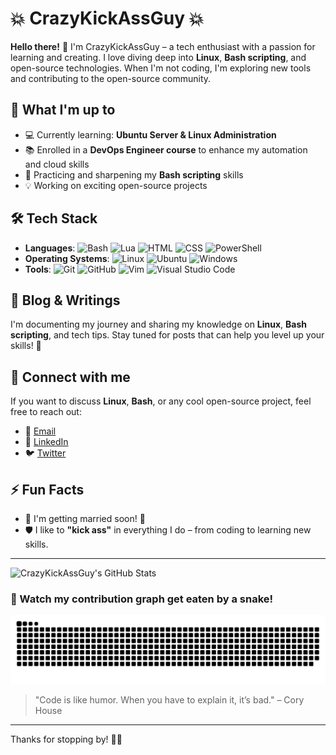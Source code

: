 # 💥 CrazyKickAssGuy 💥

**Hello there!** 👋 I'm CrazyKickAssGuy – a tech enthusiast with a passion for learning and creating. I love diving deep into **Linux**, **Bash scripting**, and open-source technologies. When I'm not coding, I'm exploring new tools and contributing to the open-source community.

## 🚀 What I'm up to
- 💻 Currently learning: **Ubuntu Server & Linux Administration**
- 📚 Enrolled in a **DevOps Engineer course** to enhance my automation and cloud skills
- 🔧 Practicing and sharpening my **Bash scripting** skills
- 💡 Working on exciting open-source projects

## 🛠️ Tech Stack
- **Languages**: 
  ![Bash](https://img.shields.io/badge/-Bash-4EAA25?style=flat-square&logo=gnu-bash&logoColor=white) 
  ![Lua](https://img.shields.io/badge/-Lua-2C2D72?style=flat-square&logo=lua&logoColor=white) 
  ![HTML](https://img.shields.io/badge/-HTML5-E34F26?style=flat-square&logo=html5&logoColor=white) 
  ![CSS](https://img.shields.io/badge/-CSS3-1572B6?style=flat-square&logo=css3&logoColor=white) 
  ![PowerShell](https://img.shields.io/badge/-PowerShell-5391FE?style=flat-square&logo=powershell&logoColor=white)
- **Operating Systems**: 
  ![Linux](https://img.shields.io/badge/Linux-FCC624?style=flat-square&logo=linux&logoColor=black) 
  ![Ubuntu](https://img.shields.io/badge/Ubuntu-E95420?style=flat-square&logo=ubuntu&logoColor=white) 
  ![Windows](https://img.shields.io/badge/Windows-0078D6?style=flat-square&logo=windows&logoColor=white)
- **Tools**: 
  ![Git](https://img.shields.io/badge/-Git-F05032?style=flat-square&logo=git&logoColor=white) 
  ![GitHub](https://img.shields.io/badge/-GitHub-181717?style=flat-square&logo=github) 
  ![Vim](https://img.shields.io/badge/-Vim-019733?style=flat-square&logo=vim) 
  ![Visual Studio Code](https://img.shields.io/badge/VS%20Code-007ACC?style=flat-square&logo=visual-studio-code&logoColor=white)

## 📝 Blog & Writings
I'm documenting my journey and sharing my knowledge on **Linux**, **Bash scripting**, and tech tips. Stay tuned for posts that can help you level up your skills! 🚀

## 💬 Connect with me
If you want to discuss **Linux**, **Bash**, or any cool open-source project, feel free to reach out:
- 📧 [Email](mailto:your.email@example.com)
- 💼 [LinkedIn](https://linkedin.com/in/your-profile)
- 🐦 [Twitter](https://twitter.com/your-twitter)

## ⚡ Fun Facts
- 🎉 I'm getting married soon! 💍
- 🛡️ I like to **"kick ass"** in everything I do – from coding to learning new skills.

---

![CrazyKickAssGuy's GitHub Stats](https://github-readme-stats.vercel.app/api?username=CrazyKickAssGuy&show_icons=true&hide_title=true&count_private=true&hide_border=true&theme=dark)

<!-- Snake Animation -->
### 🐍 Watch my contribution graph get eaten by a snake!
![snake gif](https://github.com/CrazyKickAssGuy/CrazyKickAssGuy/blob/output/github-contribution-grid-snake.svg)

<!-- Optional: Add a quote or message -->
> "Code is like humor. When you have to explain it, it’s bad." – Cory House

---

Thanks for stopping by! 👋🏼
